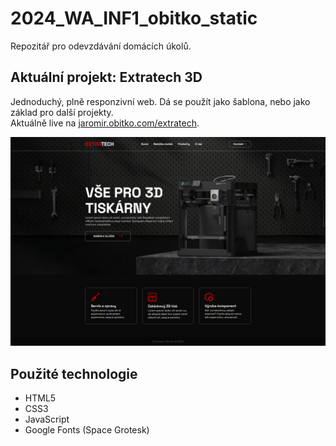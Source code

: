 # 2024_WA_INF1_obitko_static

Repozitář pro odevzdávání domácích úkolů. 

## Aktuální projekt: Extratech 3D 

Jednoduchý, plně responzivní web. Dá se použít jako šablona, nebo jako základ pro další projekty.\
Aktuálně live na [jaromir.obitko.com/extratech](https://jaromir.obitko.com/extratech/). 

![Screenshot](screen.png)

## Použité technologie

- HTML5
- CSS3
- JavaScript
- Google Fonts (Space Grotesk)